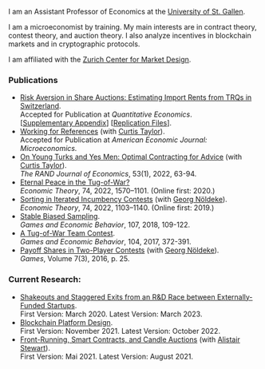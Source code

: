 I am an Assistant Professor of Economics at the [University of St. Gallen](https://www.unisg.ch). 

I am a microeconomist by training. My main interests are in contract theory, contest theory, and auction theory. I also analyze incentives in blockchain markets and in cryptographic protocols.

I am affiliated with the [Zurich Center for Market Design](https://www.marketdesign.uzh.ch).

### Publications
- [Risk Aversion in Share Auctions: Estimating Import Rents from TRQs in Switzerland](https://papers.ssrn.com/sol3/papers.cfm?abstract_id=3397027).     
Accepted for Publication at *Quantitative Economics*.  
[[Supplementary Appendix](https://samuelhaefner.github.io/SupplementaryAppendix.pdf)] [[Replication Files](https://github.com/SamuelHaefner/RiskAversionInShareAuctions)].  
- [Working for References](https://ssrn.com/abstract=3746426) (with [Curtis Taylor](http://people.duke.edu/~crtaylor/)).    
Accepted for Publication at *American Economic Journal: Microeconomics.*
- [On Young Turks and Yes Men: Optimal Contracting for Advice](https://doi.org/10.1111/1756-2171.12400) (with [Curtis Taylor](http://people.duke.edu/~crtaylor/)).  
*The RAND Journal of Economics*, 53(1), 2022, 63-94.
- [Eternal Peace in the Tug-of-War?](https://doi.org/10.1007/s00199-020-01287-9)  
*Economic Theory*, 74, 2022, 1570–1101. (Online first: 2020.)
- [Sorting in Iterated Incumbency Contests](https://doi.org/10.1007/s00199-019-01205-8) (with [Georg Nöldeke](https://sites.google.com/site/georgnoldeke/)).  
*Economic Theory*, 74, 2022, 1103–1140. (Online first: 2019.)
- [Stable Biased Sampling](https://doi.org/10.1016/j.geb.2017.11.006).  
*Games and Economic Behavior*, 107, 2018, 109-122.
- [A Tug-of-War Team Contest](https://doi.org/10.1016/j.geb.2017.04.013).  
*Games and Economic Behavior*, 104, 2017, 372-391.
- [Payoff Shares in Two-Player Contests](http://www.mdpi.com/2073-4336/7/3/25/pdf) (with [Georg Nöldeke](https://sites.google.com/site/georgnoldeke/)).  
*Games*, Volume 7(3), 2016, p. 25.


### Current Research:
- [Shakeouts and Staggered Exits from an R&D Race between Externally-Funded Startups](http://ssrn.com/abstract=3564033).  
First Version: March 2020. Latest Version: March 2023.
- [Blockchain Platform Design](https://ssrn.com/abstract=3954773).  
First Version: November 2021. Latest Version: October 2022.
- [Front-Running, Smart Contracts, and Candle Auctions](https://ssrn.com/abstract=3846363) (with [Alistair Stewart](https://research.web3.foundation/en/latest/team_members/alistair.html)).  
First Version: Mai 2021. Latest Version: August 2021.



<!--
- [Allocating Tariff-Rate Quotas: The Case of Domestic Purchase Requirement](https://dx.doi.org/10.2139/ssrn.3293534) (with [Yvan Lengwiler](https://wwz.unibas.ch/en/lengwiler/)).  
 First Version: November 2018. Latest Version: May 2020. 


### Teaching
- *Introduction to Game Theory* (B.Sc.).  
University of Zurich. Fall terms 2017-18. 
- *Contract Theory* (M.Sc.).  
University of Basel. Spring terms 2014-15, 16, 18. 
- *Contest Theory* (M.Sc., "Ökonomische Theorie der Wettkämpfe'',  in German).  
University of Basel. Fall terms 2011-12, 14-15, 17-18. 
- *Insurance Economics* (B.Sc., "Versicherungsökonomie'', in German).  
University of Basel. Spring terms 2015-16, 18-19.
- *Microeconomics II* (B.Sc., "Mikroökonomik II", in German, tutoring only).  
University of St. Gallen. Fall term 2020.
-->
